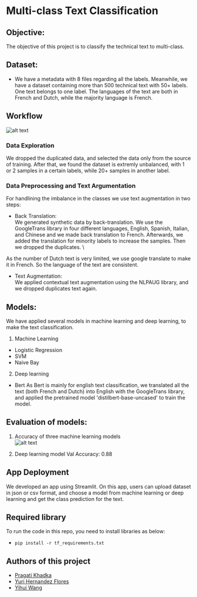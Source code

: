 # Multi-class Text Classification

## Objective: 
The objective of this project is to classify the technical text to multi-class. 

## Dataset: 
* We have a metadata with 8 files regarding all the labels. Meanwhile, we have a dataset containing more than 500 technical text with 50+ labels. One text belongs to one label. The languages of the text are both in French and Dutch, while the majority language is French. 

## Workflow
![alt text](https://github.com/yhwang0123/document_classification/blob/main/assets/workflow.png)

### Data Exploration
We dropped the duplicated data, and selected the data only from the source of training. After that, we found the dataset is extremly unbalanced, with 1 or 2 samples in a certain labels, while 20+ samples in another label.

### Data Preprocessing and Text Argumentation

For handlining the imbalance in the classes we use text augmentation in two steps: 

- Back Translation: \
We generated synthetic data by back-translation. We use the GoogleTrans library in four different languages, English, Spanish, Italian, and Chinese and we made back translation to French. Afterwards, we added the translation for minority labels to increase the samples. Then we dropped the duplicates. \

As the number of Dutch text is very limited, we use google translate to make it in French. So the language of the text are consistent.

- Text Augmentation: \
We applied contextual text augmentation using the NLPAUG library, and we dropped duplicates text again. 

## Models:
We have applied several models in machine learning and deep learning, to make the text classification.
1. Machine Learning
- Logistic Regression
- SVM
- Naive Bay

2. Deep learning
- Bert
As Bert is mainly for english text classification, we translated all the text (both French and Dutch) into English with the GoogleTrans library, and applied the pretrained model 'distilbert-base-uncased' to train the model.


## Evaluation of models:
1. Accuracy of three machine learning models \
![alt text](https://github.com/yhwang0123/document_classification/blob/main/assets/accuracy.png)

2. Deep learning model
Val Accuracy: 0.88

## App Deployment

We developed an app using Streamlit. On this app, users can upload dataset in json or csv format, and choose a model from machine learning or deep learning and get the class prediction for the text. 

## Required library
To run the code in this repo, you need to install libraries as below:
- `pip install -r tf_requirements.txt`

## Authors of this project
* [Pragati Khadka](https://github.com/PragatiKhadka)
* [Yuri Hernandez Flores](https://github.com/YuriHFlowers)
* [Yihui Wang](https://github.com/yhwang0123)